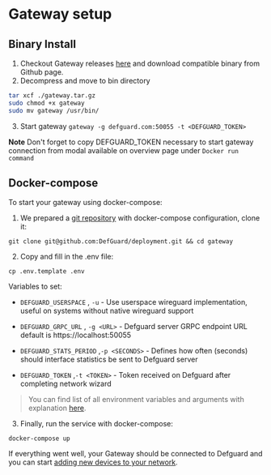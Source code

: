 # Gateway setup

## Binary Install

1. Checkout Gateway releases [here](https://github.com/DefGuard/gateway/releases) and download compatible binary from Github page.
2. Decompress and move to bin directory

```sh
tar xcf ./gateway.tar.gz
sudo chmod +x gateway
sudo mv gateway /usr/bin/
```
3. Start gateway
`gateway -g defguard.com:50055 -t <DEFGUARD_TOKEN>`

**Note** Don't forget to copy DEFGUARD_TOKEN necessary to start gateway connection from modal available on overview page under `Docker run command`


##  Docker-compose

To start your gateway using docker-compose:

1. We prepared a [git repository](https://github.com/DefGuard/deployment) with docker-compose configuration, clone it:

```
git clone git@github.com:DefGuard/deployment.git && cd gateway
```

2. Copy and fill in the .env file:

```
cp .env.template .env
```

Variables to set:

* `DEFGUARD_USERSPACE` , `-u` - Use userspace wireguard implementation, useful on systems without native wireguard support

* `DEFGUARD_GRPC_URL` , `-g <URL>` - Defguard server GRPC endpoint URL default is https://localhost:50055

* `DEFGUARD_STATS_PERIOD` ,`-p <SECONDS>` - Defines how often (seconds) should interface statistics be sent to Defguard server

* `DEFGUARD_TOKEN` ,`-t <TOKEN>` - Token received on Defguard after completing network wizard

> You can find list of all environment variables and arguments with explanation [here](../in-depth/environmental-variables-configuration.md).


3. Finally, run the service with docker-compose:

```
docker-compose up
```

If everything went well, your Gateway should be connected to Defguard and you can start [adding new devices to your network](community-features/wireguard/adding-wireguard-devices.md).

